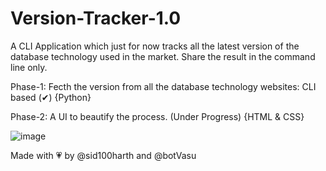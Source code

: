 # Version-Tracker-1.0

A CLI Application which just for now tracks all the latest version of the database technology used in the market. Share the result in the command line only.

Phase-1: Fecth the version from all the database technology websites: CLI based (✔) {Python}

Phase-2: A UI to beautify the process. (Under Progress) {HTML & CSS}


![image](https://user-images.githubusercontent.com/83164321/175918879-855a18eb-357b-4212-ba54-37ed829e4116.png)



Made with 💗 by @sid100harth and @botVasu
